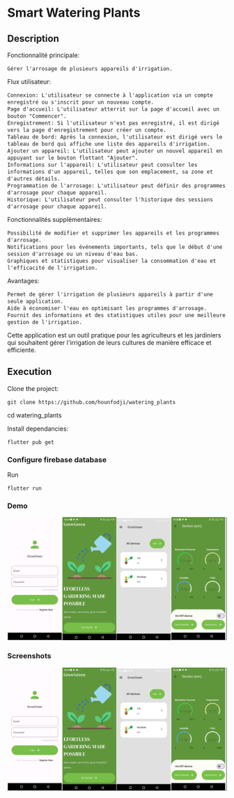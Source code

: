 # Smart Watering Plants

## Description

Fonctionnalité principale:

    Gérer l'arrosage de plusieurs appareils d'irrigation.

Flux utilisateur:

    Connexion: L'utilisateur se connecte à l'application via un compte enregistré ou s'inscrit pour un nouveau compte.
    Page d'accueil: L'utilisateur atterrit sur la page d'accueil avec un bouton "Commencer".
    Enregistrement: Si l'utilisateur n'est pas enregistré, il est dirigé vers la page d'enregistrement pour créer un compte.
    Tableau de bord: Après la connexion, l'utilisateur est dirigé vers le tableau de bord qui affiche une liste des appareils d'irrigation.
    Ajouter un appareil: L'utilisateur peut ajouter un nouvel appareil en appuyant sur le bouton flottant "Ajouter".
    Informations sur l'appareil: L'utilisateur peut consulter les informations d'un appareil, telles que son emplacement, sa zone et d'autres détails.
    Programmation de l'arrosage: L'utilisateur peut définir des programmes d'arrosage pour chaque appareil.
    Historique: L'utilisateur peut consulter l'historique des sessions d'arrosage pour chaque appareil.

Fonctionnalités supplémentaires:

    Possibilité de modifier et supprimer les appareils et les programmes d'arrosage.
    Notifications pour les événements importants, tels que le début d'une session d'arrosage ou un niveau d'eau bas.
    Graphiques et statistiques pour visualiser la consommation d'eau et l'efficacité de l'irrigation.

Avantages:

    Permet de gérer l'irrigation de plusieurs appareils à partir d'une seule application.
    Aide à économiser l'eau en optimisant les programmes d'arrosage.
    Fournit des informations et des statistiques utiles pour une meilleure gestion de l'irrigation.


Cette application est un outil pratique pour les agriculteurs et les jardiniers qui souhaitent gérer l'irrigation de leurs cultures de manière efficace et efficiente.

## Execution

Clone the project:

    git clone https://github.com/hounfodji/watering_plants

cd watering_plants

Install dependancies:

    flutter pub get

### Configure firebase database

Run

    flutter run

### Demo
[![Watch the video](https://github.com/hounfodji/watering_plants/blob/main/watering.png)](https://youtu.be/U8s6DU4g6RQ)

### Screenshots
![image](https://github.com/hounfodji/watering_plants/blob/main/watering.png?raw=true)
